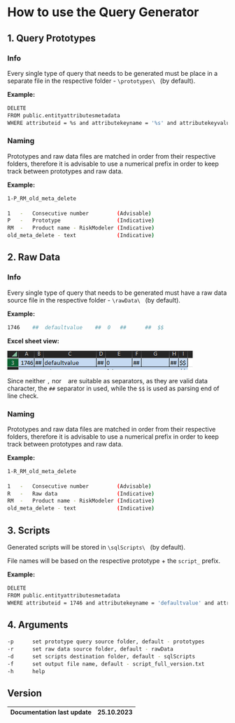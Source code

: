# How to use the Query Generator


## 1. Query Prototypes

### Info
Every single type of query that needs to be generated must be place in a separate file in the 
respective folder - ```\prototypes\ ``` (by default).

**Example:** 
```bash
DELETE
FROM public.entityattributesmetadata
WHERE attributeid = %s and attributekeyname = '%s' and attributekeyvalue = '%s' and tag = '%s';
```

### Naming

Prototypes and raw data files are matched in order from their respective folders, therefore it is 
advisable to use a numerical prefix in order to keep track between prototypes and raw data.

**Example:**

```bash
1-P_RM_old_meta_delete

1   -   Consecutive number         (Advisable) 
P   -   Prototype                  (Indicative)
RM  -   Product name - RiskModeler (Indicative)
old_meta_delete - text             (Indicative) 
 ```

## 2. Raw Data
### Info
Every single type of query that needs to be generated must have a raw data source file in the 
respective folder - ```\rawData\ ``` (by default).

**Example:**
```bash
1746	##	defaultvalue	##	0	##		##	$$
```
**Excel sheet view:**

![img_3.png](resources/img_3.png)

Since neither ```,``` nor ``` ``` are suitable as separators, as they are valid data character,
the ```##``` separator in used, while the ```$$``` is used as parsing end of line check.
### Naming

Prototypes and raw data files are matched in order from their respective folders, therefore it is
advisable to use a numerical prefix in order to keep track between prototypes and raw data.

**Example:**

```bash
1-R_RM_old_meta_delete

1   -   Consecutive number         (Advisable) 
R   -   Raw data                   (Indicative)
RM  -   Product name - RiskModeler (Indicative)
old_meta_delete - text             (Indicative) 
 ```



## 3. Scripts
Generated scripts will be stored in ```\sqlScripts\ ``` (by default).

File names will be based on the respective prototype + the ```script_``` prefix.

**Example:**
```bash
DELETE
FROM public.entityattributesmetadata
WHERE attributeid = 1746 and attributekeyname = 'defaultvalue' and attributekeyvalue = '0' and tag = '';
```

## 4. Arguments

```bash
-p      set prototype query source folder, default - prototypes
-r      set raw data source folder, default - rawData
-d      set scripts destination folder, default - sqlScripts
-f      set output file name, default - script_full_version.txt
-h      help
```

## Version

| Documentation last update | 25.10.2023 |
|---------------------------|------------|